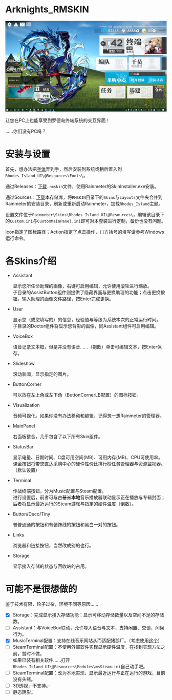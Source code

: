 # Arknights_RMSKIN
![Main Layout](docs/img/Desktop.jpg)

让您在PC上也能享受到罗德岛终端系统的交互界面！

……你们没有PC吗？

# 安装与设置
首先，想办法把[字体](RMSKIN/Skins/Rhodes_Island_UI/%40Resources/Fonts/FontList.txt)弄到手，然后安装到系统或稍后置入到`Rhodes_Island_UI\@Resources\Fonts\`。

通过Releases：[下载](https://github.com/zhengzhi805/Arknights_RMSKIN/releases)`.rmskin`文件，使用Rainmeter的SkinInstaller.exe安装。

通过Sources：[下载](https://github.com/zhengzhi805/Arknights_RMSKIN/archive/refs/heads/master.zip)本存储库，将`RMSKIN`目录下的`Skins`与`Layouts`文件夹合并到Rainmeter的安装目录，刷新或重新启动Rainmeter，加载`Rhodes_Island`主题。

设置文件位于`Rainmeter\Skins\Rhodes_Island_UI\@Resources\`，编辑该目录下的`Custom.ini`与`CustomMainPanel.ini`即可对本套装进行定制，备份也没有问题。

Icon指定了图标路径；Action指定了点击操作，`[]`方括号的填写请参考Windows运行命令。

# 各Skins介绍
* Assistant

  显示您所任命助理的画像，右键可启用编辑，允许使用滚轮进行缩放。<br>
  子目录的AssistButton组件则提供了隐藏界面与更换助理的功能；点击更换按钮，输入助理的画像文件路径，按Enter完成更换。

* User

  显示您（或您填写的）的信息，经验值与等级为系统本次的正常运行时间。<br>
  子目录的Doctor组件将显示您背影的画像，同Assistant组件可启用编辑。

* VoiceBox

  语音记录文本框，但是并没有语音……（抱歉）单击可编辑文本，按Enter保存。

* Slideshow

  滚动新闻，显示指定的图片。

* ButtonCorner

  可以放在左上角或左下角（ButtonCornerLB配置）的图标按钮。

* Visualization

  音频可视化。如果你没有办法移动和编辑，记得想一想Rainmeter的管理器。

* MainPanel

  右面板整合，几乎包含了以下所有Skin组件。

* StatusBar

  显示电量、日期时间、C盘可用空间(MB)、可用内存(MB)、CPU可使用率。课金按钮将带您直达~~采购中心的硬件性价比排行榜~~任务管理器与资源监视器。（默认设置）

* Terminal

  作战终端按钮，分为Music配置与Steam配置。<br>
  进行设置后，前者可与~~古墓派~~**本地**音乐播放器联动显示正在播放与专辑封面；后者将显示最近运行的Steam游戏与指定的硬件温度（倒数）。

* Button/Deco/Tiny

  普普通通的按钮和有装饰线的按钮和黑白一对的按钮。

* Links

  浏览器和链接按钮，当然改成别的也行。

* Storage

  显示接入存储的状态与回收站的占用。

# 可能不是很想做的
鉴于技术有限，轮子过杂，环境不同等原因……
- [x] Storage：完成显示接入存储功能：显示可移动存储数量以及空间不足的存储数。
- [ ] Assistant：与VoiceBox联动，允许导入语音与文本，支持闲置、交谈、问候行为。
- [x] MusicTerminal配置：支持在线音乐网站从而适配猪鹅厂。（考虑使用[这个](https://github.com/tjhrulz/WebNowPlaying-BrowserExtension)）
- [ ] SteamTerminal配置：不使用外部软件实现显示硬件温度，在找到实现方法之前，暂时不做。<br>
如果已装有相关软件……打开`Rhodes_Island_UI\@Resources\Modules\msSteam.ini`自己动手吧。
- [ ] SteamTerminal配置：改为本地实现，显示最近运行与正在运行的游戏，目前没有头绪。
- [ ] ~~3D透视，不支持。~~
- [ ] 静态阴影。